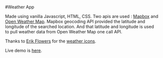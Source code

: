 #Weather App

Made using vanilla Javascript, HTML, CSS.
Two apis are used : [Mapbox](https://www.mapbox.com/) and [Open Weather Map](https://openweathermap.org).
Mapbox geocoding API provided the latitude and longitude of the searched location. And that latitude and longitude is used to pull weather data from Open Weather Map one
call API.

Thanks to [Erik Flowers](https://github.com/erikflowers) for the [weather icons](https://erikflowers.github.io/weather-icons/).

Live demo is [here](https://weather-app-beta-nine.vercel.app/).
